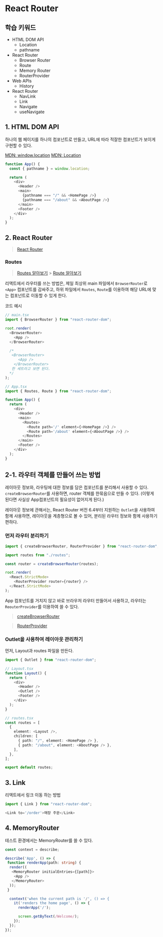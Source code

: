 # React Router

## 학습 키워드

- HTML DOM API
  - Location
  - pathname
- React Router
  - Browser Router
  - Route
  - Memory Router
  - RouterProvider
- Web APIs
  - History
- React Router
  - NavLink
  - Link
  - Navigate
  - useNavigate

## 1. HTML DOM API

하나의 웹 페이지를 하나의 컴포넌트로 만들고,
URL에 따라 적잘한 컴포넌트가 보이게 구현할 수 있다.

[MDN: window.location](https://developer.mozilla.org/ko/docs/Web/API/Window/location)
[MDN: Location](https://developer.mozilla.org/ko/docs/Web/API/Location)

```typescript jsx
function App() {
  const { pathname } = window.location;

  return (
    <div>
      <Header />
      <main>
        {pathname === "/" && <HomePage />}
        {pathname === "/about" && <AboutPage />}
      </main>
      <Footer />
    </div>
  );
}
```

## 2. React Router

> [React Router](https://reactrouter.com/)

### Routes

> [Routes 알아보기](https://reactrouter.com/en/main/components/routes) > [Route 알아보기](https://reactrouter.com/en/main/route/route)

리액트에서 라우터를 쓰는 방법은,
제일 최상위 main 파일에서 `BrowserRouter`로
`<App>` 컴포넌트를 감싸주고, 하위 파일에서 `Routes`, `Route`를 이용하여 해당 URL에 맞는 컴포넌트로 이동할 수 있게 한다.

코드 예시

```typescript tsx
// main.tsx
import { BrowserRouter } from "react-router-dom";

root.render(
  <BrowserRouter>
    <App />
  </BrowserRouter>

  /*
   <BrowserRouter>
      <App />
    </BrowserRouter> 
   한 세트라고 보면 된다.
  */
);
```

```typescript tsx
// App.tsx
import { Routes, Route } from "react-router-dom";

function App() {
  return (
    <div>
      <Header />
      <main>
        <Routes>
          <Route path='/' element={<HomePage />} />
          <Route path='/about' element={<AboutPage />} />
        </Routes>
      </main>
      <Footer />
    </div>
  );
}
```

## 2-1. 라우터 객체를 만들어 쓰는 방법

레이아웃 정보와, 라우팅에 대한 정보를 담은 컴포넌트를 분리해서 사용할 수 있다. `createBrowserRouter`를 사용하면, router 객체를 한묶음으로 만들 수 있다. (이렇게 된다면 사실상 App컴포넌트의 필요성이 없어지게 된다.)

레이아웃 정보에 관해서는, React Router 버전 6.4부터 지원하는 `Outlet`을 사용하여 함께 사용하면, 레이아웃을 계층형으로 볼 수 있어, 분리된 라우터 정보와 함께 사용하기 편하다.

### 먼저 라우터 분리하기

```typescript tsx
import { createBrowserRouter, RouterProvider } from "react-router-dom";

import routes from "./routes";

const router = createBrowserRouter(routes);

root.render(
  <React.StrictMode>
    <RouterProvider router={router} />
  </React.StrictMode>
);
```

App 컴포넌트를 거치지 않고 바로 브라우저 라우터 만들어서 사용하고, 라우터는 `ReouterProvider`를 이용하여 쓸 수 있다.

> [createBrowserRouter](https://reactrouter.com/en/main/routers/create-browser-router)

> [RouterProvider](https://reactrouter.com/en/main/routers/router-provider)

### Outlet을 사용하여 레이아웃 관리하기

먼저, Layout과 routes 파일을 만든다.

```typescript tsx
import { Outlet } from "react-router-dom";

// Layout.tsx
function Layout() {
  return (
    <div>
      <Header />
      <Outlet />
      <Footer />
    </div>
  );
}

// routes.tsx
const routes = [
  {
    element: <Layout />,
    children: [
      { path: "/", element: <HomePage /> },
      { path: "/about", element: <AboutPage /> },
    ],
  },
];

export default routes;
```

## 3. Link

리액트에서 링크 이동 하는 방법

```typescript tsx
import { Link } from "react-router-dom";
```

```typescript tsx
<Link to='/order'>매장 주문</Link>
```

## 4. MemoryRouter

테스트 환경에서는 MemoryRouter를 쓸 수 있다.

```typescript tsx
const context = describe;

describe('App', () => {
 function renderApp(path: string) {
  render((
   <MemoryRouter initialEntries={[path]}>
    <App />
   </MemoryRouter>
  ));
 }

  context('when the current path is '/', () => {
    it('renders the home page', () => {
      renderApp('/');

      screen.getByText(/Welcome/);
    });
  });
});
```

